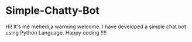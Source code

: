 # Simple-Chatty-Bot
Hi! It's me mehedi,a warming welcome.
I have developed a simple chat bot using Python Language.
Happy coding !!!!
